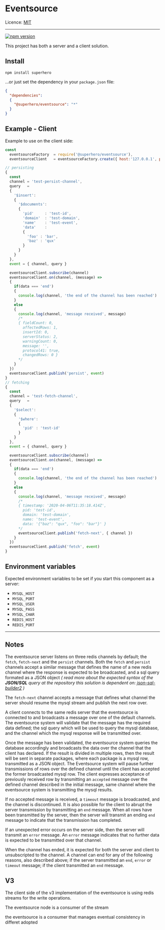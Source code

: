 
# Eventsource

Licence: [MIT](https://opensource.org/licenses/MIT)

---

[![npm version](https://badge.fury.io/js/%40superhero%2Fcore.eventsource.svg)](https://badge.fury.io/js/%40superhero%2Fcore.eventsource)


This project has both a server and a client solution.

## Install

`npm install superhero`

...or just set the dependency in your `package.json` file:

```json
{
  "dependencies":
  {
    "@superhero/eventsource": "*"
  }
}
```

## Example - Client

Example to use on the client side:

```js
const
  eventsourceFactory  = require('@superhero/eventsource'),
  eventsourceClient   = eventsourceFactory.create({ host:'127.0.0.1', port:'6379' })

// persisting
{
  const
  channel = 'test-persist-channel',
  query   =
  {
    '$insert':
    {
      '$documents':
      {
        'pid'     : 'test-id',
        'domain'  : 'test-domain',
        'name'    : 'test-event',
        'data'    :
        {
          'foo' : 'bar',
          'baz' : 'qux'
        }
      }
    }
  },
  event = { channel, query }

  eventsourceClient.subscribe(channel)
  eventsourceClient.on(channel, (message) =>
  {
    if(data === 'end')
    {
      console.log(channel, 'the end of the channel has been reached')
    }
    else
    {
      console.log(channel, 'message received', message)
      /*
      { fieldCount: 0,
        affectedRows: 1,
        insertId: 0,
        serverStatus: 2,
        warningCount: 0,
        message: '',
        protocol41: true,
        changedRows: 0 }
      */
    }
  })
  eventsourceClient.publish('persist', event)
}
// fetching
{
  const
  channel = 'test-fetch-channel',
  query   =
  {
    '$select':
    {
      '$where':
      {
        'pid' : 'test-id'
      }
    }
  },
  event = { channel, query }

  eventsourceClient.subscribe(channel)
  eventsourceClient.on(channel, (message) =>
  {
    if(data === 'end')
    {
      console.log(channel, 'the end of the channel has been reached')
    }
    else
    {
      console.log(channel, 'message received', message)
      /*
      { timestamp: '2020-04-06T11:35:18.414Z',
        pid: 'test-id',
        domain: 'test-domain',
        name: 'test-event',
        data: '{"baz": "qux", "foo": "bar"}' }
      */
      eventsourceClient.publish('fetch-next', { channel })
    }
  })
  eventsourceClient.publish('fetch', event)
}
```

## Environment variables

Expected environment variables to be set if you start this component as a server:

- `MYSQL_HOST`
- `MYSQL_PORT`
- `MYSQL_USER`
- `MYSQL_PASS`
- `MYSQL_CHAR`
- `REDIS_HOST`
- `REDIS_PORT`

---

## Notes

The eventsource server listens on three redis channels by default; the `fetch`, `fetch-next` and the `persist` channels. Both the `fetch` and `persist` channels accept a similar message that defines the name of a new redis channel where the response is expected to be broadcasted, and a sql query formated as a JSON object *( read more about the expected syntax of the **JSON/SQL** query at the repository this solution is dependent on: [json-sql-builder2](https://www.npmjs.com/package/json-sql-builder2) )*

The `fetch-next` channel accepts a message that defines what channel the server should resume the mysql stream and publish the next row over.

A client connects to the same redis server that the eventsource is connected to and broadcasts a message over one of the default channels. The eventsource system will validate that the message has the required data defined; the sql query which will be used to query the mysql database, and the channel which the mysql response will be transmitted over.

Once the message has been validated, the eventsource system queries the database accordingly and broadcasts the data over the channel that the client has declared. If the result is divided in multiple rows, then the result will be sent in separate packages, where each package is a mysql row, transmitted as a JSON object. The Eventsource system will pause further transmissions of rows over the defined channel until the client has accepted the former broadcasted mysql row. The client expresses acceptance of previously received row by transmitting an `accepted` message over the defined channel described in the initial message, same channel where the eventsource system is transmitting the mysql results.

If no accepted message is received, a `timeout` message is broadcasted, and the channel is discontinued. It is also possible for the client to abrupt the server transmission by transmitting an `end` message. When all rows have been transmitted by the server, then the server will transmit an ending `end` message to indicate that the transmission has completed.

If an unexpected error occurs on the server side, then the server will transmit an `error` message. An `error` message indicates that no further data is expected to be transmitted over that channel.

When the channel has ended, it is expected for both the server and client to unsubscripted to the channel. A channel can end for any of the following reasons, also described above; if the server transmitted an `end`, `error` or `timeout` message; if the client transmitted an `end` message.


## V3

The client side of the v3 implementation of the eventsource is using redis streams for the write operations.

The eventsource node is a consumer of the stream

 the eventsource is a consumer that manages eventual consistency in differet adopted
